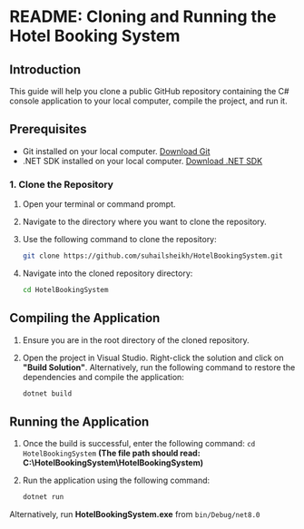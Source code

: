 # README: Cloning and Running the Hotel Booking System

## Introduction

This guide will help you clone a public GitHub repository containing the C# console application to your local computer, compile the project, and run it.

## Prerequisites

- Git installed on your local computer. [Download Git](https://git-scm.com/downloads)
- .NET SDK installed on your local computer. [Download .NET SDK](https://dotnet.microsoft.com/download)

### 1. Clone the Repository

1. Open your terminal or command prompt.
2. Navigate to the directory where you want to clone the repository.
3. Use the following command to clone the repository:

   ```sh
   git clone https://github.com/suhailsheikh/HotelBookingSystem.git
   
4. Navigate into the cloned repository directory:

   ```sh
   cd HotelBookingSystem

## Compiling the Application

1. Ensure you are in the root directory of the cloned repository.
2. Open the project in Visual Studio. Right-click the solution and click on **"Build Solution"**. Alternatively, run the following command to restore the dependencies and compile the application:

   ```sh
   dotnet build

## Running the Application

1. Once the build is successful, enter the following command: `cd HotelBookingSystem` **(The file path should read: C:\HotelBookingSystem\HotelBookingSystem)**
2. Run the application using the following command:

   ```sh
   dotnet run

Alternatively, run **HotelBookingSystem.exe** from `bin/Debug/net8.0`
